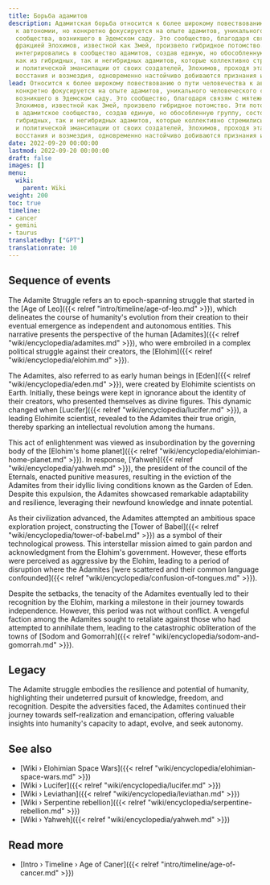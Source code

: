 ```yaml
---
title: Борьба адамитов
description: Адамитская борьба относится к более широкому повествованию о пути человечества
  к автономии, но конкретно фокусируется на опыте адамитов, уникального человеческого
  сообщества, возникшего в Эдемском саду. Это сообщество, благодаря связям с мятежной
  фракцией Элохимов, известной как Змей, произвело гибридное потомство. Эти потомки
  интегрировались в сообщество адамитов, создав единую, но обособленную группу, состоящую
  как из гибридных, так и негибридных адамитов, которые коллективно стремились к интеллектуальной
  и политической эмансипации от своих создателей, Элохимов, проходя этапы просветления,
  восстания и возмездия, одновременно настойчиво добиваются признания и независимости.
lead: Относится к более широкому повествованию о пути человечества к автономии, но
  конкретно фокусируется на опыте адамитов, уникального человеческого сообщества,
  возникшего в Эдемском саду. Это сообщество, благодаря связям с мятежной фракцией
  Элохимов, известной как Змей, произвело гибридное потомство. Эти потомки интегрировались
  в адамитское сообщество, создав единую, но обособленную группу, состоящую как из
  гибридных, так и негибридных адамитов, которые коллективно стремились к интеллектуальной
  и политической эмансипации от своих создателей, Элохимов, проходя этапы просветления,
  восстания и возмездия, одновременно настойчиво добиваются признания и независимости.
date: 2022-09-20 00:00:00
lastmod: 2022-09-20 00:00:00
draft: false
images: []
menu:
  wiki:
    parent: Wiki
weight: 200
toc: true
timeline:
- cancer
- gemini
- taurus
translatedby: ["GPT"]
translationrate: 10
---
```


## Sequence of events

The Adamite Struggle refers an to epoch-spanning struggle that started in the [Age of Leo]({{< relref "intro/timeline/age-of-leo.md" >}}), which delineates the course of humanity's evolution from their creation to their eventual emergence as independent and autonomous entities. This narrative presents the perspective of the human [Adamites]({{< relref "wiki/encyclopedia/adamites.md" >}}), who were embroiled in a complex political struggle against their creators, the [Elohim]({{< relref "wiki/encyclopedia/elohim.md" >}}).

The Adamites, also referred to as early human beings in [Eden]({{< relref "wiki/encyclopedia/eden.md" >}}), were created by Elohimite scientists on Earth. Initially, these beings were kept in ignorance about the identity of their creators, who presented themselves as divine figures. This dynamic changed when [Lucifer]({{< relref "wiki/encyclopedia/lucifer.md" >}}), a leading Elohimite scientist, revealed to the Adamites their true origin, thereby sparking an intellectual revolution among the humans.

This act of enlightenment was viewed as insubordination by the governing body of the [Elohim\'s home planet]({{< relref "wiki/encyclopedia/elohimian-home-planet.md" >}}). In response, [Yahweh]({{< relref "wiki/encyclopedia/yahweh.md" >}}), the president of the council of the Eternals, enacted punitive measures, resulting in the eviction of the Adamites from their idyllic living conditions known as the Garden of Eden. Despite this expulsion, the Adamites showcased remarkable adaptability and resilience, leveraging their newfound knowledge and innate potential.

As their civilization advanced, the Adamites attempted an ambitious space exploration project, constructing the [Tower of Babel]({{< relref "wiki/encyclopedia/tower-of-babel.md" >}}) as a symbol of their technological prowess. This interstellar mission aimed to gain pardon and acknowledgment from the Elohim's government. However, these efforts were perceived as aggressive by the Elohim, leading to a period of disruption where the Adamites [were scattered and their common language confounded]({{< relref "wiki/encyclopedia/confusion-of-tongues.md" >}}).

Despite the setbacks, the tenacity of the Adamites eventually led to their recognition by the Elohim, marking a milestone in their journey towards independence. However, this period was not without conflict. A vengeful faction among the Adamites sought to retaliate against those who had attempted to annihilate them, leading to the catastrophic obliteration of the towns of [Sodom and Gomorrah]({{< relref "wiki/encyclopedia/sodom-and-gomorrah.md" >}}).

## Legacy

The Adamite struggle embodies the resilience and potential of humanity, highlighting their undeterred pursuit of knowledge, freedom, and recognition. Despite the adversities faced, the Adamites continued their journey towards self-realization and emancipation, offering valuable insights into humanity's capacity to adapt, evolve, and seek autonomy.

## See also

- [Wiki › Elohimian Space Wars]({{< relref "wiki/encyclopedia/elohimian-space-wars.md" >}})
- [Wiki › Lucifer]({{< relref "wiki/encyclopedia/lucifer.md" >}})
- [Wiki › Leviathan]({{< relref "wiki/encyclopedia/leviathan.md" >}})
- [Wiki › Serpentine rebellion]({{< relref "wiki/encyclopedia/serpentine-rebellion.md" >}})
- [Wiki › Yahweh]({{< relref "wiki/encyclopedia/yahweh.md" >}})

## Read more

- [Intro › Timeline › Age of Caner]({{< relref "intro/timeline/age-of-cancer.md" >}})
